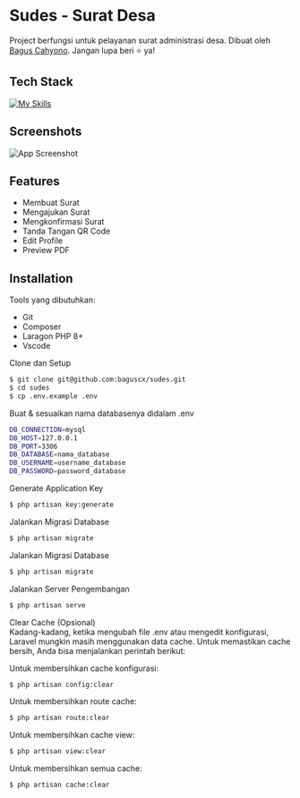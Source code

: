 
# Sudes - Surat Desa

Project berfungsi untuk pelayanan surat administrasi desa. Dibuat oleh [Bagus Cahyono](https://github.com/baguscx/). Jangan lupa beri ⭐ ya!




## Tech Stack
[![My Skills](https://skillicons.dev/icons?i=html,css,js,bootstrap,php,laravel)](https://skillicons.dev)
## Screenshots

![App Screenshot](https://i.ibb.co.com/YRpq9r6/Screenshot-2024-09-27-215919.png)

## Features

- Membuat Surat
- Mengajukan Surat
- Mengkonfirmasi Surat
- Tanda Tangan QR Code
- Edit Profile
- Preview PDF



## Installation
Tools yang dibutuhkan:
- Git
- Composer
- Laragon PHP 8+
- Vscode

Clone dan Setup
```bash
$ git clone git@github.com:baguscx/sudes.git
$ cd sudes
$ cp .env.example .env
```
Buat & sesuaikan nama databasenya didalam .env
```bash
DB_CONNECTION=mysql
DB_HOST=127.0.0.1
DB_PORT=3306
DB_DATABASE=nama_database
DB_USERNAME=username_database
DB_PASSWORD=password_database
```

Generate Application Key
```bash
$ php artisan key:generate
```

Jalankan Migrasi Database
```bash
$ php artisan migrate
```

Jalankan Migrasi Database
```bash
$ php artisan migrate
```

Jalankan Server Pengembangan
```bash
$ php artisan serve
```

Clear Cache (Opsional)  
Kadang-kadang, ketika mengubah file .env atau mengedit konfigurasi, Laravel mungkin masih menggunakan data cache. Untuk memastikan cache bersih, Anda bisa menjalankan perintah berikut:

Untuk membersihkan cache konfigurasi:
```bash
$ php artisan config:clear
```
Untuk membersihkan route cache:
```bash
$ php artisan route:clear
```
Untuk membersihkan cache view:
```bash
$ php artisan view:clear
```
Untuk membersihkan semua cache:
```bash
$ php artisan cache:clear
```
